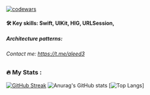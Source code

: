 
[![codewars](https://www.codewars.com/users/aleed12/badges/small)](https://www.codewars.com/users/aleed12) 


#### :hammer_and_wrench: Key skills: Swift, UIKit, HIG, URLSession,
##### Architecture patterns: 

###### Contact me: https://t.me/aleed3


### :fire: My Stats :
[![GitHub Streak](http://github-readme-streak-stats.herokuapp.com?user=aleed4&theme=dark&locale=ru)](https://git.io/streak-stats)
![Anurag's GitHub stats](https://github-readme-stats.vercel.app/api?username=aleed4&show_icons=true&theme=dark)
[![Top Langs](https://github-readme-stats.vercel.app/api/top-langs/?username=aleed4&layout=compact&theme=dark)]

